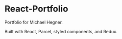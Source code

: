 # React-Portfolio

Portfolio for Michael Hegner.

Built with React, Parcel, styled components, and Redux.
